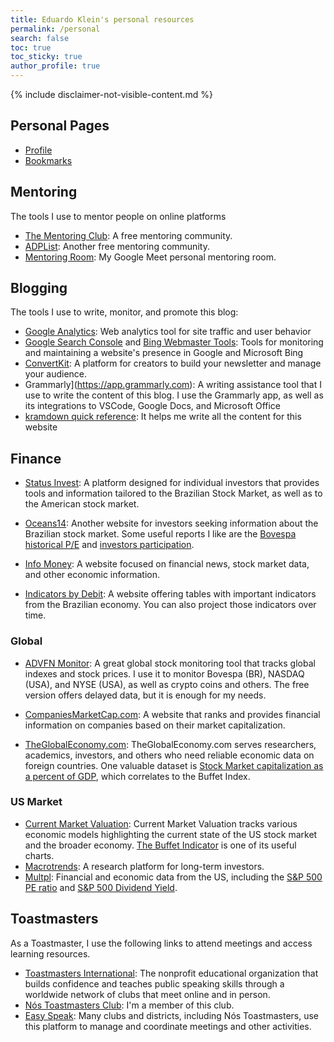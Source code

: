 ```yaml
---
title: Eduardo Klein's personal resources
permalink: /personal
search: false
toc: true
toc_sticky: true
author_profile: true
---
```


{% include disclaimer-not-visible-content.md %}

## Personal Pages

- [Profile](/profile)
- [Bookmarks](/bookmarks)

## Mentoring

The tools I use to mentor people on online platforms

- [The Mentoring Club](https://www.mentoring-club.com): A free mentoring community.
- [ADPList](https://adplist.org): Another free mentoring community.
- [Mentoring Room](https://meet.google.com/ufp-jpqe-kre): My Google Meet personal mentoring room.

## Blogging

The tools I use to write, monitor, and promote this blog:

- [Google Analytics](https://analytics.google.com): Web analytics tool for site traffic and user behavior
- [Google Search Console](https://search.google.com/search-console) and [Bing Webmaster Tools](https://www.bing.com/webmasters): Tools for monitoring and maintaining a website's presence in Google and Microsoft Bing
- [ConvertKit](https://convertkit.com): A platform for creators to build your newsletter and manage your audience.
- Grammarly](https://app.grammarly.com): A writing assistance tool that I use to write the content of this blog. I use the Grammarly app, as well as its integrations to VSCode, Google Docs, and Microsoft Office
- [kramdown quick reference](https://kramdown.gettalong.org/quickref.html): It helps me write all the content for this website

## Finance

- [Status Invest](https://statusinvest.com.br/): A platform designed for individual investors that provides tools and information tailored to the Brazilian Stock Market, as well as to the American stock market.
- [Oceans14](https://www.oceans14.com.br): Another website for investors seeking information about the Brazilian stock market. Some useful reports I like are the [Bovespa historical P/E](https://www.oceans14.com.br/acoes/historico-pl-bovespa) and [investors participation](https://www.oceans14.com.br/acoes/participacao-investidores-b3).

- [Info Money](https://www.infomoney.com.br/): A website focused on financial news, stock market data, and other economic information.
- [Indicators by Debit](https://debit.com.br/tabelas/indicadores-economicos.php): A website offering tables with important indicators from the Brazilian economy. You can also project those indicators over time.

### Global

- [ADVFN Monitor](https://br.advfn.com/monitor): A great global stock monitoring tool that tracks global indexes and stock prices. I use it to monitor Bovespa (BR), NASDAQ (USA), and NYSE (USA), as well as crypto coins and others. The free version offers delayed data, but it is enough for my needs.

- [CompaniesMarketCap.com](https://companiesmarketcap.com/): A website that ranks and provides financial information on companies based on their market capitalization.
- [TheGlobalEconomy.com](https://pt.theglobaleconomy.com/): TheGlobalEconomy.com serves researchers, academics, investors, and others who need reliable economic data on foreign countries. One valuable dataset is [Stock Market capitalization as a percent of GDP](https://www.theglobaleconomy.com/rankings/Stock_market_capitalization/), which correlates to the Buffet Index.

### US Market

- [Current Market Valuation](https://www.currentmarketvaluation.com/): Current Market Valuation tracks various economic models highlighting the current state of the US stock market and the broader economy. [The Buffet Indicator](https://www.currentmarketvaluation.com/models/buffett-indicator.php) is one of its useful charts.
- [Macrotrends](https://www.macrotrends.net/): A research platform for long-term investors.
- [Multpl](https://www.multpl.com/): Financial and economic data from the US, including the [S&P 500 PE ratio](https://www.multpl.com/s-p-500-pe-ratio) and [S&P 500 Dividend Yield](https://www.multpl.com/s-p-500-dividend-yield).

## Toastmasters

As a Toastmaster, I use the following links to attend meetings and access learning resources.

- [Toastmasters International](https://www.toastmasters.org/): The nonprofit educational organization that builds confidence and teaches public speaking skills through a worldwide network of clubs that meet online and in person.
- [Nós Toastmasters Club](https://toastmastersbrasil.org/regiao/regiao-sul/nos-toastmasters/): I'm a member of this club.
- [Easy Speak](https://easy-speak.org/): Many clubs and districts, including Nós Toastmasters, use this platform to manage and coordinate meetings and other activities.